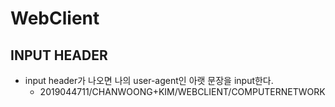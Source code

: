 # WebClient

## INPUT HEADER
- input header가 나오면 나의 user-agent인 아랫 문장을 input한다.
    - 2019044711/CHANWOONG+KIM/WEBCLIENT/COMPUTERNETWORK